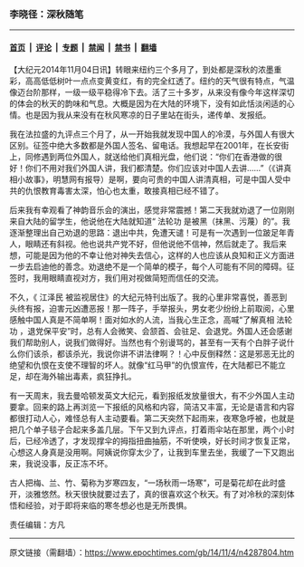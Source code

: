### 李晓径：深秋随笔

---

#### [首页](../../../..?n4287804) &nbsp;|&nbsp; [评论](../../../../../epoch-comment?n4287804) &nbsp;|&nbsp; [专题](../../../../../epoch-special?n4287804) &nbsp;|&nbsp; [禁闻](../../../../../epoch-news?n4287804) &nbsp;|&nbsp; [禁书](../../../../../books?n4287804) &nbsp;|&nbsp; [翻墙](https://github.com/gfw-breaker/nogfw/blob/master/README.md?n4287804)


<div class="post_content" id="artbody" itemprop="articleBody">
 <!-- article content begin -->
 <p>
  【大纪元2014年11月04日讯】转眼来纽约三个多月了，到处都是深秋的浓墨重彩，高高低低树叶一点点变黄变红，有的完全红透了。纽约的天气很有特点，气温像迈台阶那样，一级一级平稳得冷下去。活了三十多岁，从来没有像今年这样深切的体会的秋天的韵味和气息。大概是因为在大陆的环境下，没有如此恬淡闲适的心情。也是因为我从来没有在秋风寒凉的日子里站在街头，递传单、发报纸。
 </p>
 <p>
  我在法拉盛的九评点三个月了，从一开始我就发现中国人的冷漠，与外国人有很大区别。征签中绝大多数都是外国人签名、留电话。我想起早在2001年，在长安街上，同修遇到两位外国人，就送给他们真相光盘，他们说：“你们在香港做的很好！你们不用对我们外国人讲，我们都清楚。你们应该对中国人去讲……”（《讲真相小故事》，明慧网有报导）是啊，要向可贵的中国人讲清真相，可是中国人受中共的仇恨教育毒害太深，怕心也太重，敢接真相已经不错了。
 </p>
 <p>
  后来我有幸观看了神韵音乐会的演出，感觉非常震撼！第二天我就劝退了一位刚刚来自大陆的留学生，他说他在大陆就知道“
  <ok href="https://www.epochtimes.com/gb/tag/%E6%B3%95%E8%BD%AE%E5%8A%9F.html">
   法轮功
  </ok>
  是被黑（抹黑、污蔑）的”。我逐渐整理出自己劝退的思路：退出中共，免遭天谴！可是有一次遇到一位跛足年青人，眼睛还有斜视。他也说共产党不好，但他说他不信神，然后就走了。我后来想，可能是因为他的不幸让他对神失去信心，这样的人也应该从良知和正义方面进一步去启迪他的善念。劝退绝不是一个简单的模子，每个人可能有不同的障碍。征签时，我用眼睛直视对方，我们用对视做简短而信任的交流。
 </p>
 <p>
  不久，《
  <ok href="https://www.epochtimes.com/gb/tag/%E6%B1%9F%E6%B3%BD%E6%B0%91.html">
   江泽民
  </ok>
  被监视居住》的大纪元特刊出版了。我的心里非常喜悦，善恶到头终有报，迫害元凶遭恶报！那一阵子，手举报头，男女老少纷纷上前取阅，心里感触中国人真是不简单啊！面对如水的人流，当我心生正念，高喊“了解真相
  <ok href="https://www.epochtimes.com/gb/tag/%E6%B3%95%E8%BD%AE%E5%8A%9F.html">
   法轮功
  </ok>
  ，退党保平安”时，总有人会微笑、会颔首、会驻足、会退党。外国人还会感谢我们帮助别人，说我们做得好。当然也有个别谩骂的，甚至有一天有个白胖子说什么你们该杀，都该杀光，我说你讲不讲法律啊？！心中反倒释然：这是邪恶无比的绝望和仇恨在支使不理智的坏人。就像“红马甲”的仇恨宣传，在大陆都已不能立足，却在海外输出毒素，疯狂挣扎。
 </p>
 <p>
  有一天周末，我去曼哈顿发英文大纪元，看到报纸发放量很大，有不少外国人主动要拿。回来的路上再浏览一下报纸的风格和内容，简洁又丰富，无论是语言和内容都很打动人心，难怪总有人主动要看。第二天突然下起雨来，夜寒急呼被，也就是把几个单子毯子合起来多盖几层。下午又到九评点，打着雨伞站在那里，两个小时后，已经冷透了，才发现撑伞的拇指扭曲抽筋，不听使唤，好长时间才恢复正常，心想这人身真是没用啊。阿姨说你穿太少了，让我到车里去坐，我缓了一下又跑出来，我说没事，反正冻不坏。
 </p>
 <p>
  古人把梅、兰、竹、菊称为岁寒四友，“一场秋雨一场寒”，可是菊花却在此时盛开，淡雅悠然。秋天很快就要过去了，真的很喜欢这个秋天。有了对冷秋的深刻体悟和经验，对于即将来临的寒冬想必也是无所畏惧。
 </p>
 <p>
  责任编辑：方凡
 </p>
 <!-- article content end -->
 <div id="below_article_ad">
 </div>
</div>


---

原文链接（需翻墙）：https://www.epochtimes.com/gb/14/11/4/n4287804.htm